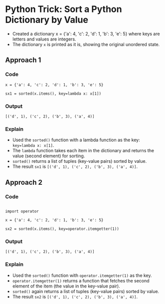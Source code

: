 # Python Trick: Sort a Python Dictionary by Value
- Created a dictionary x = {'a': 4, 'c': 2, 'd': 1, 'b': 3, 'e': 5} where keys are letters and values are integers.
- The dictionary `x` is printed as it is, showing the original unordered state.

## Approach 1
### Code
```
x = {'a': 4, 'c': 2, 'd': 1, 'b': 3, 'e': 5}

sx1 = sorted(x.items(), key=lambda x: x[1]) 
```

### Output
```
[('d', 1), ('c', 2), ('b', 3), ('a', 4)]
```

### Explain
- Used the `sorted()` function with a lambda function as the key: `key=lambda x: x[1]`.
- The `lambda` function takes each item in the dictionary and returns the value (second element) for sorting.
- `sorted()` returns a list of tuples (key-value pairs) sorted by value.
- The result `sx1` is `[('d', 1), ('c', 2), ('b', 3), ('a', 4)]`.

## Approach 2
### Code
```

import operator

x = {'a': 4, 'c': 2, 'd': 1, 'b': 3, 'e': 5}

sx2 = sorted(x.items(), key=operator.itemgetter(1))
```

### Output
```
[('d', 1), ('c', 2), ('b', 3), ('a', 4)]
```

### Explain
- Used the `sorted()` function with `operator.itemgetter(1)` as the key.
- `operator.itemgetter(1)` returns a function that fetches the second element of the item (the value in the key-value pair).
- `sorted()` again returns a list of tuples (key-value pairs) sorted by value.
- The result `sx2` is `[('d', 1), ('c', 2), ('b', 3), ('a', 4)]`.
